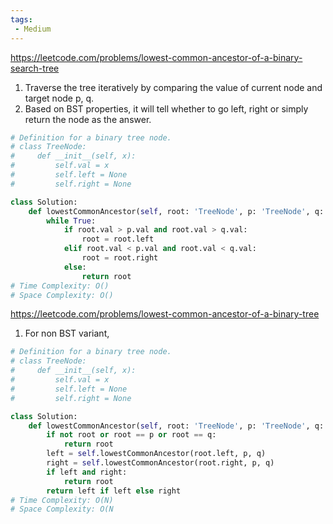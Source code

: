```yaml
---
tags:
 - Medium
---
```


https://leetcode.com/problems/lowest-common-ancestor-of-a-binary-search-tree

1. Traverse the tree iteratively by comparing the value of current node and target node p, q.
2. Based on BST properties, it will tell whether to go left, right or simply return the node as the answer.

```python
# Definition for a binary tree node.
# class TreeNode:
#     def __init__(self, x):
#         self.val = x
#         self.left = None
#         self.right = None

class Solution:
    def lowestCommonAncestor(self, root: 'TreeNode', p: 'TreeNode', q: 'TreeNode') -> 'TreeNode':
        while True:
            if root.val > p.val and root.val > q.val:
                root = root.left
            elif root.val < p.val and root.val < q.val:
                root = root.right
            else:
                return root
# Time Complexity: O()
# Space Complexity: O()
```

https://leetcode.com/problems/lowest-common-ancestor-of-a-binary-tree

1. For non BST variant, 

```python
# Definition for a binary tree node.
# class TreeNode:
#     def __init__(self, x):
#         self.val = x
#         self.left = None
#         self.right = None

class Solution:
    def lowestCommonAncestor(self, root: 'TreeNode', p: 'TreeNode', q: 'TreeNode') -> 'TreeNode':
        if not root or root == p or root == q:
            return root
        left = self.lowestCommonAncestor(root.left, p, q)
        right = self.lowestCommonAncestor(root.right, p, q)
        if left and right:
            return root
        return left if left else right
# Time Complexity: O(N)
# Space Complexity: O(N
```